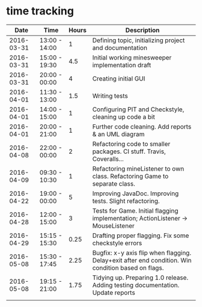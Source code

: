 # time tracking

|    Date    |     Time      | Hours |                                            Description                                             |
|------------|---------------|-------|----------------------------------------------------------------------------------------------------|
| 2016-03-31 | 13:00 - 14:00 | 1     | Defining topic, initializing project and documentation                                             |
| 2016-03-31 | 15:00 - 19:30 | 4.5   | Initial working minesweeper implementation draft                                                   |
| 2016-03-31 | 20:00 - 00:00 | 4     | Creating initial GUI                                                                               |
| 2016-04-01 | 11:30 - 13:00 | 1.5   | Writing tests                                                                                      |
| 2016-04-01 | 14:00 - 15:00 | 1     | Configuring PIT and Checkstyle, cleaning up code a bit                                             |
| 2016-04-01 | 20:00 - 21:00 | 1     | Further code cleaning. Add reports & an UML diagram                                                |
| 2016-04-08 | 22:00 - 00:00 | 2     | Refactoring code to smaller packages. CI stuff. Travis, Coveralls...                               |
| 2016-04-09 | 09:30 - 10:30 | 1     | Refactoring mineListener to own class. Refactoring Game to separate class.                         |
| 2016-04-22 | 19:00 - 00:00 | 5     | Improving JavaDoc. Improving tests. Slight refactoring.                                            |
| 2016-04-28 | 12:00 - 15:00 | 3     | Tests for Game. Initial flagging implementation; ActionListener -> MouseListener                   |
| 2016-04-29 | 15:15 - 15:30 | 0.25  | Drafting proper flagging. Fix some checkstyle errors                                               |
| 2016-05-08 | 15:30 - 17:45 | 2.25  | Bugfix: x-y axis flip when flagging. Delay+exit after end condition. Win condition based on flags. |
| 2016-05-08 | 19:15 - 21:00 | 1.75  | Tidying up. Preparing 1.0 release. Adding testing documentation. Update reports                    |
|            |               |       |                                                                                                    |

